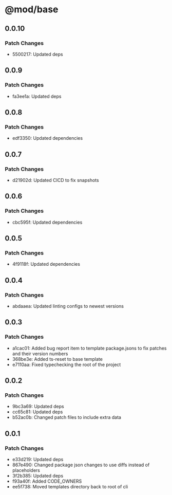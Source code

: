 # @mod/base

## 0.0.10

### Patch Changes

- 5500217: Updated deps

## 0.0.9

### Patch Changes

- fa3ee1a: Updated deps

## 0.0.8

### Patch Changes

- edf3350: Updated dependencies

## 0.0.7

### Patch Changes

- d21902d: Updated CICD to fix snapshots

## 0.0.6

### Patch Changes

- cbc595f: Updated dependencies

## 0.0.5

### Patch Changes

- 4f9118f: Updated dependencies

## 0.0.4

### Patch Changes

- abdaaea: Updated linting configs to newest versions

## 0.0.3

### Patch Changes

- a1cac01: Added bug report item to template package.jsons to fix patches and their version numbers
- 368be3e: Added ts-reset to base template
- e7110aa: Fixed typechecking the root of the project

## 0.0.2

### Patch Changes

- 9bc3a69: Updated deps
- cc65c81: Updated deps
- b52ac0b: Changed patch files to include extra data

## 0.0.1

### Patch Changes

- e33d219: Updated deps
- 867e490: Changed package json changes to use diffs instead of placeholders
- 3f2b385: Updated deps
- f93a40f: Added CODE_OWNERS
- ee5f738: Moved templates directory back to root of cli

